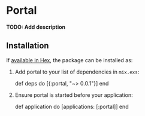 # Portal

**TODO: Add description**

## Installation

If [available in Hex](https://hex.pm/docs/publish), the package can be installed as:

  1. Add portal to your list of dependencies in `mix.exs`:

        def deps do
          [{:portal, "~> 0.0.1"}]
        end

  2. Ensure portal is started before your application:

        def application do
          [applications: [:portal]]
        end

